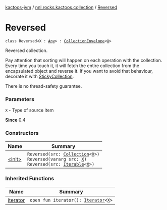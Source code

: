 [kactoos-jvm](../../index.md) / [nnl.rocks.kactoos.collection](../index.md) / [Reversed](./index.md)

# Reversed

`class Reversed<X : `[`Any`](https://kotlinlang.org/api/latest/jvm/stdlib/kotlin/-any/index.html)`> : `[`CollectionEnvelope`](../-collection-envelope/index.md)`<`[`X`](index.md#X)`>`

Reversed collection.

Pay attention that sorting will happen on each operation
with the collection. Every time you touch it, it will fetch the
entire collection from the encapsulated object and reverse it. If you
want to avoid that behaviour, decorate it with [StickyCollection](../-sticky-collection/index.md).

There is no thread-safety guarantee.

### Parameters

`X` - Type of source item

**Since**
0.4

### Constructors

| Name | Summary |
|---|---|
| [&lt;init&gt;](-init-.md) | `Reversed(src: `[`Collection`](https://kotlinlang.org/api/latest/jvm/stdlib/kotlin.collections/-collection/index.html)`<`[`X`](index.md#X)`>)`<br>`Reversed(vararg src: `[`X`](index.md#X)`)`<br>`Reversed(src: `[`Iterable`](https://kotlinlang.org/api/latest/jvm/stdlib/kotlin.collections/-iterable/index.html)`<`[`X`](index.md#X)`>)` |

### Inherited Functions

| Name | Summary |
|---|---|
| [iterator](../-collection-envelope/iterator.md) | `open fun iterator(): `[`Iterator`](https://kotlinlang.org/api/latest/jvm/stdlib/kotlin.collections/-iterator/index.html)`<`[`X`](../-collection-envelope/index.md#X)`>` |

